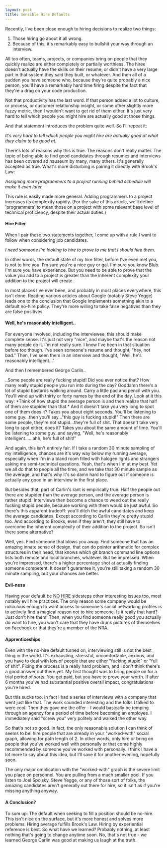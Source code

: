 ```yaml
---
layout: post
title: Sensible Hire Defaults
---
```


Recently, I've been close enough to hiring decisions to realize two things:

1.  Those hiring go about it all wrong.
2.  Because of this, it's remarkably easy to bullshit your way through an interview.

All too often, teams, projects, or companies bring on people that they quickly realize are either completely or partially worthless.  The hiree doesn't actually have the skills on their resume, or didn't have a very large part in that system they said they built, or whatever.  And then all of a sudden you have someone who, because they're quite probably a nice person, you'll have a remarkably hard time firing despite the fact that they're a drag on your code production.

Not that productivity has the last word.  If that person added a lot to culture, or process, or customer relationship insight, or some other slightly more fuzzy metric, then I wouldn't want to get rid of them either.  It's just very hard to tell which people you might hire are actually good at those things.

And that statement introduces the problem quite well.  So I'll repeat it:

*It's very hard to tell which people you might hire are actually good at what they claim to be good at.*

There's lots of reasons why this is true.  The reasons don't really matter.  The topic of being able to find good candidates through resumes and interviews has been covered ad nauseum by many, many others.  It's generally accepted as true.  What's more disturbing is pairing it directly with Brook's Law:

*Assigning more programmers to a project running behind schedule will make it even later.*

This rule is easily made more general.  Adding programmers to a project increases its complexity rapidly.  (For the sake of this article, we'll define 'programmers' to mean those on a project with some relevant base level of technical proficiency, despite their actual duties.)  

#### Hire Filter

When I pair these two statements together, I come up with a rule I want to follow when considering job candidates.

*I need someone I'm looking to hire to prove to me that I should hire them.*

In other words, the default state of my hire filter, before I've even met you, is not to hire you.  I'm sure you're a nice guy or gal.  I'm sure you know Blub.  I'm sure you have experience.  But you need to be able to prove that the value you add to a project is greater than the inherent complexity your addition to the project will create.

In most places I've ever been, and probably in most places everywhere, this isn't done.  Reading various articles about Google (notably Steve Yegge) leads one to the conclusion that Google implements something akin to a default no-hire policy.  They're more willing to take false negatives than they are false positives.

#### Well, he's reasonably intelligent..

For everyone involved, including the interviewee, this should make complete sense.  It's just not very "nice", and maybe that's the reason not many people do it.  I'm not really sure.  I know I've been in that situation before too though.  I've seen someone's resume and thought, "hey, not bad."  Then, I've seen them in an interview and thought, "Well, he's reasonably intelligent..."

And then I remembered George Carlin..  

<George Carlin>
	..Some people are really fucking stupid!
	Did you ever notice that? How many really stupid people you run into during the day? Goddamn there's a lot of stupid bastards walking around.  Carry a little pad and pencil with you. You'll wind up with thirty or forty names by the end of the day.  Look at it this way: *Think of how stupid the average person is and then realize that half of them are stupider than that.*  And it doesn't take you very long to spot one of them does it?  Takes you about eight seconds.  You'll be listening to some guy...then you'll say..."this guy is fucking stupid!"  
	Then there are some people, they're not stupid...they're full of shit.  That doesn't take very long to spot either, does it?  Takes you about the same amount of time.  You'll be listening to some guy..and saying, "Well, he's reasonably intelligent......ahh, he's full of shit!"
</George Carlin>

And again, this isn't entirely fair.  If I take a random 30 minute sampling of my intelligence, chances are it's way way below my running average, especially when I'm in a bland room filled with halogen lights and strangers asking me semi-technical questions.  Yeah, that's when I'm at my best.  Yet we all do that to people all the time, and we take that 30 minute sample as the average, and that's why it's so damn hard to figure out if someone is actually any good in an interview in the first place.

But besides that, part of Carlin's rant is empirically true.  Half the people out there are stupider than the average person, and the average person is rather stupid.  Interviews then become a chance to weed out the really fucking stupid people, because working with them would be just awful.  So there's this apparent tradeoff: you'll ditch the awful candidates and keep the average candidates.  Except according to Carlin they're pretty stupid too.  And according to Brooks, even if they aren't, they still have to overcome the inherent complexity of their addition to the project.  So isn't there some alternative?

Well, yes.  Find someone that blows you away.  Find someone that has an amazing innate sense of design, that can do pointer arithmetic for complex structures in their head, that knows which git branch command line options lists both remote and local branches, whatever.  But be impressed.  When you're impressed, there's a higher percentage shot at actually finding someone competent.  It doesn't guarantee it, you're still taking a random 30 minute sampling, but your chances are better.

#### Evil-ness

Having your default be [NO HIRE](http://github.com/raganwald/homoiconic/blob/master/2009-06-26/no_hire.md#readme) sidesteps other interesting issues too, most notably evil hire practices.  The only reason some company would be ridiculous enough to want access to someone's social networking profiles is to actively find a magical reason *not* to hire someone.  Is it really that hard?  Just don't hire them!  Then, when you find someone really good you actually do want to hire, you won't care that they have drunk pictures of themselves on Facebook or that they're a member of the NRA.

#### Apprenticeships

Even with the no-hire default turned on, interviewing still is not the best thing in the world.  It's exhausting, stressful, uncomfortable, anxious, and you have to deal with lots of people that are either "fucking stupid" or "full of shit".  Fixing the process is a really hard problem, and I don't think there's a good answer out there yet.  My first thought was to bring people on for a trial period of sorts.  You get paid, but you have to prove your worth.  If after 6 months you've had substantial positive overall impact, congratulations you're hired.  

But this sucks too.  In fact I had a series of interviews with a company that went just like that.  The work sounded interesting and the folks I talked to were cool.  Then they gave me the offer - I would basically be temping through an agency for a period of time before becoming an employee.  I immediately said "screw you" very politely and walked the other way.

So that's not so good.  In fact, the only reasonable solution I can think of seems to be: hire people that are already in your "worked-with" social graph, allowing for path length of 2.  In other words, only hire or bring on people that you've worked well with personally or that come highly recommended by someone you've worked with personally.  I think I have a lot more to say about this idea, but I'll save it for another evening, hopefully soon.

The only major omplication with the "worked-with" graph is the severe limit you place on personnel.  You are pulling from a much smaller pool.  If you listen to Joel Spolsky, Steve Yegge, or any of those sort of folks, the amazing candidates aren't generally out there for hire, so it isn't as if you're missing anything anyway.

#### A Conclusion?

To sum up: The default when seeking to fill a position should be no-hire.  This isn't nice on the surface, but it's more honest and solves more problems.   Hiring average fulfills Brook's Law.  Hiring by experiential reference is best.  So what have we learned?  Probably nothing, at least nothing that's going to change anytime soon.  No, that's not true - we learned George Carlin was good at making us laugh at the truth.
